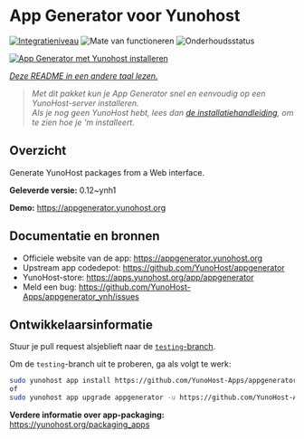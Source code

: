 <!--
NB: Deze README is automatisch gegenereerd door <https://github.com/YunoHost/apps/tree/master/tools/readme_generator>
Hij mag NIET handmatig aangepast worden.
-->

# App Generator voor Yunohost

[![Integratieniveau](https://dash.yunohost.org/integration/appgenerator.svg)](https://ci-apps.yunohost.org/ci/apps/appgenerator/) ![Mate van functioneren](https://ci-apps.yunohost.org/ci/badges/appgenerator.status.svg) ![Onderhoudsstatus](https://ci-apps.yunohost.org/ci/badges/appgenerator.maintain.svg)

[![App Generator met Yunohost installeren](https://install-app.yunohost.org/install-with-yunohost.svg)](https://install-app.yunohost.org/?app=appgenerator)

*[Deze README in een andere taal lezen.](./ALL_README.md)*

> *Met dit pakket kun je App Generator snel en eenvoudig op een YunoHost-server installeren.*  
> *Als je nog geen YunoHost hebt, lees dan [de installatiehandleiding](https://yunohost.org/install), om te zien hoe je 'm installeert.*

## Overzicht

Generate YunoHost packages from a Web interface.


**Geleverde versie:** 0.12~ynh1

**Demo:** <https://appgenerator.yunohost.org>
## Documentatie en bronnen

- Officiele website van de app: <https://appgenerator.yunohost.org>
- Upstream app codedepot: <https://github.com/YunoHost/appgenerator>
- YunoHost-store: <https://apps.yunohost.org/app/appgenerator>
- Meld een bug: <https://github.com/YunoHost-Apps/appgenerator_ynh/issues>

## Ontwikkelaarsinformatie

Stuur je pull request alsjeblieft naar de [`testing`-branch](https://github.com/YunoHost-Apps/appgenerator_ynh/tree/testing).

Om de `testing`-branch uit te proberen, ga als volgt te werk:

```bash
sudo yunohost app install https://github.com/YunoHost-Apps/appgenerator_ynh/tree/testing --debug
of
sudo yunohost app upgrade appgenerator -u https://github.com/YunoHost-Apps/appgenerator_ynh/tree/testing --debug
```

**Verdere informatie over app-packaging:** <https://yunohost.org/packaging_apps>
